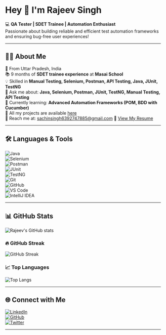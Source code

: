 # Hey 👋 I'm Rajeev Singh  

💻 **QA Tester | SDET Trainee | Automation Enthusiast**  
Passionate about building reliable and efficient test automation frameworks and ensuring bug-free user experiences!  

---

## 👨‍💻 About Me  
🏡 From Uttar Pradesh, India  
📚 9 months of **SDET trainee experience** at **Masai School**  
💡 Skilled in **Manual Testing, Selenium, Postman, API Testing, Java, JUnit, TestNG**  
💬 Ask me about: **Java, Selenium, Postman, JUnit, TestNG, Manual Testing, API Testing**  
🚀 Currently learning: **Advanced Automation Frameworks (POM, BDD with Cucumber)**  
🔗 All my projects are available [here](https://github.com/rajeevsingh456?tab=repositories)  
📧 Reach me at:  sachinsingh6392747885@gmail.com
📄 [View My Resume](https://drive.google.com/file/d/1hZkYXsjyu68tMC4S87gxDYp-rLwdBVmc/view?pli=1) <!-- Add Google Drive link or hosted PDF here -->  

---

## 🛠️ Languages & Tools  
![Java](https://img.shields.io/badge/Java-ED8B00?style=for-the-badge&logo=openjdk&logoColor=white)  
![Selenium](https://img.shields.io/badge/Selenium-43B02A?style=for-the-badge&logo=selenium&logoColor=white)  
![Postman](https://img.shields.io/badge/Postman-FF6C37?style=for-the-badge&logo=postman&logoColor=white)  
![JUnit](https://img.shields.io/badge/JUnit-25A162?style=for-the-badge&logo=junit5&logoColor=white)  
![TestNG](https://img.shields.io/badge/TestNG-FF5733?style=for-the-badge&logoColor=white)  
![Git](https://img.shields.io/badge/Git-F05032?style=for-the-badge&logo=git&logoColor=white)  
![GitHub](https://img.shields.io/badge/GitHub-181717?style=for-the-badge&logo=github&logoColor=white)  
![VS Code](https://img.shields.io/badge/VS%20Code-0078d7?style=for-the-badge&logo=visual-studio-code&logoColor=white)  
![IntelliJ IDEA](https://img.shields.io/badge/IntelliJIDEA-000000?style=for-the-badge&logo=intellij-idea&logoColor=white)  

---

## 📊 GitHub Stats  
![Rajeev's GitHub stats](https://github-readme-stats.vercel.app/api?username=rajeevsingh456&show_icons=true&theme=radical)  

### 🔥 GitHub Streak  
![GitHub Streak](https://github-readme-streak-stats.herokuapp.com/?user=rajeevsingh456&theme=radical)  

### 📈 Top Languages  
![Top Langs](https://github-readme-stats.vercel.app/api/top-langs/?username=rajeevsingh456&layout=compact&theme=radical)  

---

## 🌐 Connect with Me  
[![LinkedIn](https://img.shields.io/badge/LinkedIn-0A66C2?style=for-the-badge&logo=linkedin&logoColor=white)](https://www.linkedin.com/in/rajeev-singh-581bb8231/)  
[![GitHub](https://img.shields.io/badge/GitHub-181717?style=for-the-badge&logo=github&logoColor=white)](https://github.com/rajeevsingh456)  
[![Twitter](https://img.shields.io/badge/Twitter-1DA1F2?style=for-the-badge&logo=twitter&logoColor=white)](#) <!-- Add your Twitter link if any -->  

---



